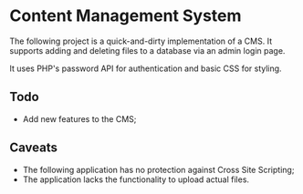 # Content Management System

The following project is a quick-and-dirty implementation of a CMS.
It supports adding and deleting files to a database via an admin login page.

It uses PHP's password API for authentication and basic CSS for styling.

## Todo

- Add new features to the CMS;

## Caveats

- The following application has no protection against Cross Site Scripting;
- The application lacks the functionality to upload actual files.
